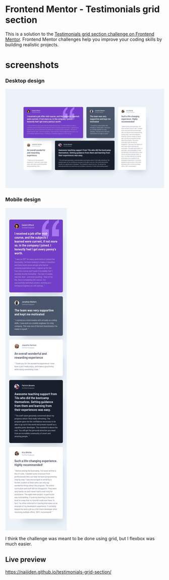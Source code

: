 # Frontend Mentor - Testimonials grid section 

This is a solution to the [Testimonials grid section challenge on Frontend Mentor](https://www.frontendmentor.io/challenges/testimonials-grid-section-Nnw6J7Un7). Frontend Mentor challenges help you improve your coding skills by building realistic projects. 

# screenshots
### Desktop design
![desktop](/design/desktop-design.jpg)
### Mobile design
![mobile](/design/mobile-design.jpg)

I think the challenge was meant to be done using grid, but I flexbox was much easier.

## Live preview
https://naiiiden.github.io/testimonials-grid-section/